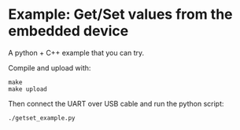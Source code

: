 # Example: Get/Set values from the embedded device

A python + C++ example that you can try.

Compile and upload with:

    make
    make upload

Then connect the UART over USB cable and run the python script:

    ./getset_example.py
